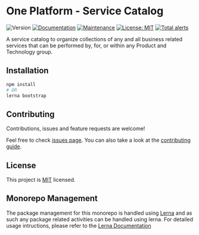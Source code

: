 # One Platform - Service Catalog

![Version](https://img.shields.io/badge/version-0.0.1-blue.svg?cacheSeconds=2592000)
[![Documentation](https://img.shields.io/badge/documentation-yes-brightgreen.svg)](https://github.com/1-Platform/one-platform#readme)
[![Maintenance](https://img.shields.io/badge/Maintained%3F-yes-green.svg)](https://github.com/1-Platform/one-platform/graphs/commit-activity)
[![License: MIT](https://img.shields.io/github/license/1-Platform/one-platform)](https://github.com/1-Platform/one-platform/blob/master/LICENSE)
[![Total alerts](https://img.shields.io/lgtm/alerts/g/1-Platform/service-catalog.svg?logo=lgtm&logoWidth=18)](https://lgtm.com/projects/g/1-Platform/service-catalog/alerts/)

A service catalog to organize collections of any and all business related services that can be performed by, for, or within any Product and Technology group.

## Installation

```sh
npm install
# OR
lerna bootstrap
```

## Contributing

Contributions, issues and feature requests are welcome!

Feel free to check [issues page](https://github.com/1-Platform/service-catalog/issues). You can also take a look at the [contributing guide](./CONTRIBUTING.md).

## License

This project is [MIT](./LICENSE) licensed.

## Monorepo Management

The package management for this monorepo is handled using [Lerna](https://lerna.js.org/) and as such any package related activities can be handled using lerna. For detailed usage intructions, please refer to the [Lerna Documentation](https://github.com/lerna/lerna#about)
